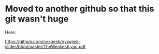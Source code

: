 # Moved to another github so that this git wasn't huge

Here:

https://github.com/nyxgeek/nyxgeek-slides/blob/master/TheWeakestLync.pdf
